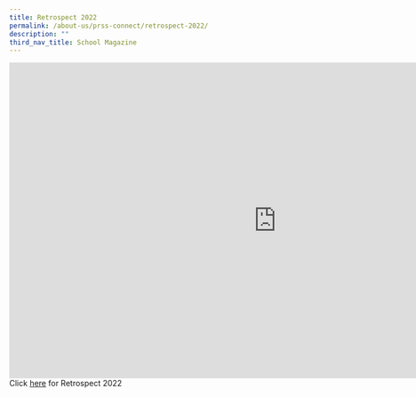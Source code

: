 ```yaml
---
title: Retrospect 2022
permalink: /about-us/prss-connect/retrospect-2022/
description: ""
third_nav_title: School Magazine
---
```

<iframe allowfullscreen="true" height="569" width="960" frameborder="0" src="https://docs.google.com/presentation/d/e/2PACX-1vS3b8rVrsivl3nRFzshjjLtUMRmTiEIKuTlOXxi8OhgpP8_EV3OGQXye-jAw1J4PMz7zJm6PJQ-SsPq/embed?start=false&amp;loop=false&amp;delayms=60000"></iframe>
Click&nbsp;<a href="https://docs.google.com/presentation/d/e/2PACX-1vS3b8rVrsivl3nRFzshjjLtUMRmTiEIKuTlOXxi8OhgpP8_EV3OGQXye-jAw1J4PMz7zJm6PJQ-SsPq/pub?start=false&amp;loop=false&amp;delayms=60000" target="_blank">here</a>&nbsp;for Retrospect 2022